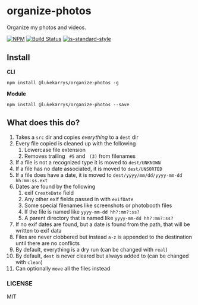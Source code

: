 organize-photos
======================

Organize my photos and videos.

[![NPM](https://nodei.co/npm/@lukekarrys/organize-photos.png)](https://nodei.co/npm/@lukekarrys/organize-photos/)
[![Build Status](https://travis-ci.org/lukekarrys/organize-photos.png?branch=master)](https://travis-ci.org/lukekarrys/organize-photos)
[![js-standard-style](https://img.shields.io/badge/code%20style-standard-brightgreen.svg?style=flat)](https://github.com/feross/standard)


## Install

**CLI**
```
npm install @lukekarrys/organize-photos -g
```

**Module**
```
npm install @lukekarrys/organize-photos --save
```

## What does this do?

1. Takes a `src` dir and copies *everything* to a `dest` dir
1. Every file copied is cleaned up with the following
    1. Lowercase file extension
    1. Removes trailing ` #5` and ` (3)` from filenames
1. If a file is not a recognized type it is moved to `dest/UNKNOWN`
1. If a file has no date associated, it is moved to `dest/UNSORTED`
1. If a file does have a date, it is moved to `dest/yyyy/mm/dd/yyyy-mm-dd hh:mm:ss.ext`
1. Dates are found by the following
    1. exif `CreateDate` field
    1. Any other exif fields passed in with `exifDate`
    1. Some special filenames like screenshots or photobooth files
    1. If the file is named like `yyyy-mm-dd hh?:mm?:ss?`
    1. A parent directory that is named like `yyyy-mm-dd hh?:mm?:ss?`
1. If no exif dates are found, but a date is found from the path, that will be written to exif data
1. Files are never clobbered but instead `a-z` is appended to the destination until there are no conflicts
1. By default, everything is a dry run (can be changed with `real`)
1. By default, `dest` is never cleared but always added to (can be changed with `clean`)
1. Can optionally `move` all the files instead


### LICENSE

MIT
